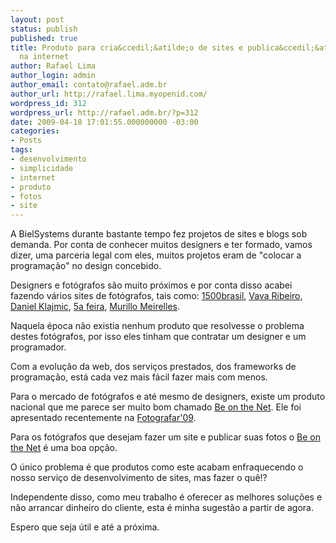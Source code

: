 ```yaml
---
layout: post
status: publish
published: true
title: Produto para cria&ccedil;&atilde;o de sites e publica&ccedil;&atilde;o de fotos
  na internet
author: Rafael Lima
author_login: admin
author_email: contato@rafael.adm.br
author_url: http://rafael.lima.myopenid.com/
wordpress_id: 312
wordpress_url: http://rafael.adm.br/?p=312
date: 2009-04-18 17:01:55.000000000 -03:00
categories:
- Posts
tags:
- desenvolvimento
- simplicidade
- internet
- produto
- fotos
- site
---
```

A BielSystems durante bastante tempo fez projetos de sites e blogs sob demanda. Por conta de conhecer muitos designers e ter formado, vamos dizer, uma parceria legal com eles, muitos projetos eram de "colocar a programa&ccedil;&atilde;o" no design concebido.

Designers e fot&oacute;grafos s&atilde;o muito pr&oacute;ximos e por conta disso acabei fazendo v&aacute;rios sites de fot&oacute;grafos, tais como: <a href="http://1500brasil.com">1500brasil</a>, <a href="http://vavaribeiro.com">Vava Ribeiro</a>, <a href="http://danielklajmic.com">Daniel Klajmic</a>, <a href="http://quinta-feira.org">5a feira</a>, <a href="http://murillomeirelles.com">Murillo Meirelles</a>.

Naquela &eacute;poca n&atilde;o existia nenhum produto que resolvesse o problema destes fot&oacute;grafos, por isso eles tinham que contratar um designer e um programador.

Com a evolu&ccedil;&atilde;o da web, dos servi&ccedil;os prestados, dos frameworks de programa&ccedil;&atilde;o, est&aacute; cada vez mais f&aacute;cil fazer mais com menos.

Para o mercado de fot&oacute;grafos e at&eacute; mesmo de designers, existe um produto nacional que me parece ser muito bom chamado <a href="http://beonthe.net">Be on the Net</a>. Ele foi apresentado recentemente na <a href="http://www.feirafotografar.com.br/">Fotografar'09</a>.

Para os fot&oacute;grafos que desejam fazer um site e publicar suas fotos o <a href="http://beonthe.net/">Be on the Net</a> &eacute; uma boa op&ccedil;&atilde;o.

O &uacute;nico problema &eacute; que produtos como este acabam enfraquecendo o nosso servi&ccedil;o de desenvolvimento de sites, mas fazer o qu&ecirc;!?

Independente disso, como meu trabalho &eacute; oferecer as melhores solu&ccedil;&otilde;es e n&atilde;o arrancar dinheiro do cliente, esta &eacute; minha sugest&atilde;o a partir de agora.

Espero que seja &uacute;til e at&eacute; a pr&oacute;xima.
